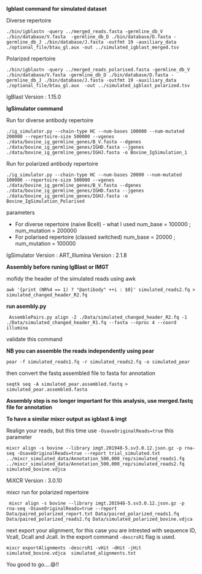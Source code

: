 **Igblast command for simulated dataset**

Diverse repertoire 

`./bin/igblastn -query ../merged_reads.fasta -germline_db_V ./bin/database/V.fasta 
-germline_db_D ./bin/database/D.fasta -germline_db_J ./bin/database/J.fasta -outfmt 19 -auxiliary_data 
./optional_file/btau_gl.aux -out ../simulated_igblast_merged.tsv`

Polarized repertoire

` ./bin/igblastn -query ../merged_reads_polarised.fasta -germline_db_V ./bin/database/V.fasta -germline_db_D ./bin/database/D.fasta -germline_db_J ./bin/database/J.fasta -outfmt 19 -auxiliary_data ./optional_file/btau_gl.aux  -out ../simulated_igblast_polarized.tsv `

IgBlast Version : 1.15.0

**IgSimulator command**

Run for diverse antibody repertoire

` ./ig_simulator.py --chain-type HC --num-bases 100000 --num-mutated 200000 --repertoire-size 500000 --vgenes ./data/bovine_ig_germline_genes/B_V.fasta --dgenes ./data/bovine_ig_germline_genes/IGHD.fasta --jgenes ./data/bovine_ig_germline_genes/IGHJ.fasta -o Bovine_IgSimulation_1 `

Run for polarized antibody repertoire

`./ig_simulator.py --chain-type HC --num-bases 20000 --num-mutated 100000 --repertoire-size 500000 --vgenes ./data/bovine_ig_germline_genes/B_V.fasta --dgenes ./data/bovine_ig_germline_genes/IGHD.fasta --jgenes ./data/bovine_ig_germline_genes/IGHJ.fasta -o Bovine_IgSimulation_Polarised`


parameters
* For diverse repertoire (naive Bcell) - what I used
  num_base = 100000 ; num_mutation = 200000
* For polarised repertoire (classed switched)
  num_base = 20000 ; num_mutation = 100000
  
IgSimulator Version : 
 ART_Illumina Version : 2.1.8

**Assembly before runing IgBlast or IMGT**

mofidy the header of the simulated reads using awk 

`awk '{print (NR%4 == 1) ? "@antibody" ++i : $0}' simulated_reads2.fq > simulated_changed_header_R2.fq`

**run asembly.py**

` AssemblePairs.py align -2 ./Data/simulated_changed_header_R2.fq -1 ./Data/simulated_changed_header_R1.fq --fasta --nproc 4 --coord illumina`

validate this command

**NB you can assemble the reads independently using pear**

`pear -f simulated_reads1.fq -r simulated_reads2.fq -o simulated_pear`

then convert the fastq assembled file to fasta for annotation 

`seqtk seq -A simulated_pear.assembled.fastq > simulated_pear.assembled.fasta`

**Assembly step is no longer important for this analysis, use merged.fastq file for annotation**

**To have a similar mixcr output as igblast & imgt**

Realign your reads, but this time use `-OsaveOriginalReads=true`  this parameter 

`mixcr align -s bovine --library imgt.201948-5.sv3.0.12.json.gz -p rna-seq -OsaveOriginalReads=true --report trial_simulated.txt ../mixcr_simulated_data/Annotation_500,000_rep/simulated_reads1.fq ../mixcr_simulated_data/Annotation_500,000_rep/simulated_reads2.fq simulated_bovine.vdjca `

MiXCR Version : 3.0.10

mixcr run for polarized repertoire

` mixcr align -s bovine --library imgt.201948-5.sv3.0.12.json.gz -p rna-seq -OsaveOriginalReads=true --report Data/paired_polarized_report.txt Data/paired_polarized_reads1.fq Data/paired_polarized_reads2.fq Data/simulated_polarized_bovine.vdjca`


next export your alignment, for this case you are intrested with sequence ID, Vcall, Dcall and Jcall. In the export command `-descrsR1` flag is used. 

` mixcr exportAlignments -descrsR1 -vHit -dHit -jHit simulated_bovine.vdjca  simulated_alignments.txt `

You good to go....:smile:!!














